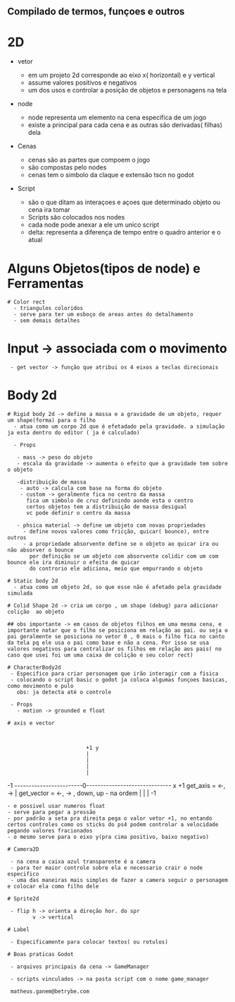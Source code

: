 ## Compilado de termos, funçoes e outros

# 2D

  + vetor
    - em um projeto 2d corresponde ao eixo x( horizontal) e y vertical
    - assume valores positivos e negativos
    - um dos usos e controlar a posição de objetos e personagens na tela

  + node
    - node representa um elemento na cena especifica de um jogo
    - existe a principal para cada cena e as outras são derivadas( filhas) dela

  + Cenas
    - cenas são as partes que compoem o jogo
    - são compostas pelo nodes
    - cenas tem o simbolo da claque e extensão tscn no godot

  + Script 
    - são o que ditam as interaçoes e açoes que determinado objeto ou cena ira tomar
    - Scripts são colocados nos nodes
    - cada node pode anexar a ele um unico script
    - delta: representa a diferença de tempo entre o quadro anterior e o atual


  # Alguns Objetos(tipos de node) e Ferramentas

    # Color rect
      - triangulos coloridos
      - serve para ter um esboço de areas antes do detalhamento
      - sem demais detalhes

  # Input -> associada com o movimento

     - get vector -> função que atribui os 4 eixos a teclas direcionais

  # Body 2d

    # Rigid body 2d -> define a massa e a gravidade de um objeto, requer um shape(forma) para o filho
      - atua como um corpo 2d que é efetadado pela gravidade. a simulação ja esta dentro do editor ( ja é calculado)

      - Props

       - mass -> peso do objeto
       - escala da gravidade -> aumenta o efeito que a gravidade tem sobre o objeto

       -distribuição de massa
        - auto -> calcula com base na forma do objeto
        - custom -> geralmente fica no centro da massa
          fica um simbolo de cruz definindo aonde esta o centro
          certos objetos tem a distribuição de massa desigual
          vc pode definir o centro da massa 

       - phsica material -> define um objeto com novas propriedades
         - define novos valores como fricção, quicar( bounce), entre outros
         - a propriedade absorvente define se o objeto ao quicar ira ou não absorver o bounce
           por definição se um objeto com absorvente colidir com um com bounce ele ira diminuir o efeito de quicar
           do controrio ele adiciona, meio que empurrando o objeto

    # Static body 2d
      - atua como um objeto 2d, so que esse não é afetado pela gravidade simulada

    # Colid Shape 2d -> cria um corpo , um shape (debug) para adicionar colição  ao objeto

    ## obs importante -> em casos de objetos filhos em uma mesma cena, e importante notar que o filho se posiciona em relação ao pai. ou seja o pai geralmente se posiciona no vetor 0 , 0 mais o filho fica no canto da tela pq ele usa o pai como base e não a cena. Por isso se usa valores negativos para centralizar os filhos em relação aos pais( no caso que usei foi um uma caixa de colição e seu color rect)

    # CharacterBody2d
     - Especifico para criar personagem que irão interagir com a fisica
     - colocando o script basic o godot ja coloca algumas funçoes basicas, como movimento e pulo
       obs: ja detecta até o controle

     - Props
       - motion -> grounded e float

    # axis e vector  


                              
                             +1 y
                             |
                             |
                             |
                             |
  -1 ------------------------0------------------------------ x +1        get_axis = <-, ->
                             |                                           get_vector = <-, -> , down, up - na ordem
                             |
                             |
                             |
                             -1

    - e possivel usar numeros float
    - serve para pegar a pressão
    - por padrão a seta pra direita pega o valor vetor +1, no entando certos controles como os sticks do ps4 podem controlar a velocidade pegando valores fracionados
    - o mesmo serve para o eixo y(pra cima positivo, baixo negativo)

    # Camera2D

     - na cena a caixa azul transparente é a camera
     - para ter maior controle sobre ela e necessario crair o node especifico
     - uma das maneiras mais simples de fazer a camera seguir o personagem e colocar ela como filho dele

    # Sprite2d

     - flip h -> orienta a direção hor. do spr
            v -> vertical

    # Label

     - Especificamente para colocar textos( ou rotulos)

    # Boas praticas Godot

     - arquivos principais da cena -> GameManager

     - scripts vinculados -> na pasta script com o nome game_manager

     matheus.ganem@betrybe.com

  